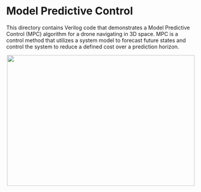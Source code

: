 # Model Predictive Control
This directory contains Verilog code that demonstrates a Model Predictive
Control (MPC) algorithm for a drone navigating in 3D space. MPC is a control
method that utilizes a system model to forecast future states and control the
system to reduce a defined cost over a prediction horizon.

<p align="center">
  <img
    width="500"
    height="350"
    src="../../../.images/mpc-drone.png"
  >
</p>
